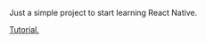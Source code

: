Just a simple project to start learning React Native.

[Tutorial.](https://www.youtube.com/watch?v=bvn_HYpix6s&t=5215s&ab_channel=SonnySangha)